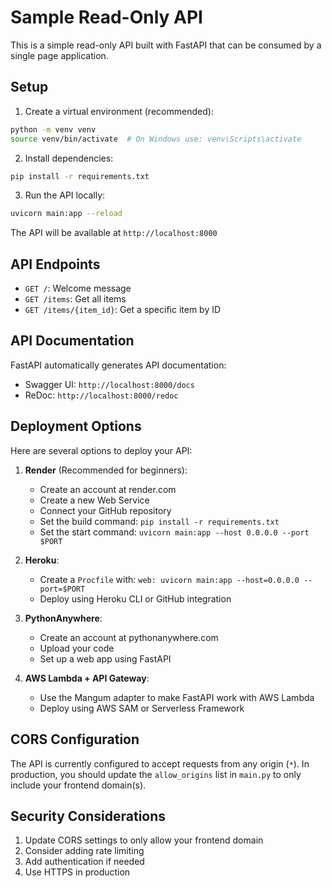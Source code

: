 # Sample Read-Only API

This is a simple read-only API built with FastAPI that can be consumed by a single page application.

## Setup

1. Create a virtual environment (recommended):
```bash
python -m venv venv
source venv/bin/activate  # On Windows use: venv\Scripts\activate
```

2. Install dependencies:
```bash
pip install -r requirements.txt
```

3. Run the API locally:
```bash
uvicorn main:app --reload
```

The API will be available at `http://localhost:8000`

## API Endpoints

- `GET /`: Welcome message
- `GET /items`: Get all items
- `GET /items/{item_id}`: Get a specific item by ID

## API Documentation

FastAPI automatically generates API documentation:
- Swagger UI: `http://localhost:8000/docs`
- ReDoc: `http://localhost:8000/redoc`

## Deployment Options

Here are several options to deploy your API:

1. **Render** (Recommended for beginners):
   - Create an account at render.com
   - Create a new Web Service
   - Connect your GitHub repository
   - Set the build command: `pip install -r requirements.txt`
   - Set the start command: `uvicorn main:app --host 0.0.0.0 --port $PORT`

2. **Heroku**:
   - Create a `Procfile` with: `web: uvicorn main:app --host=0.0.0.0 --port=$PORT`
   - Deploy using Heroku CLI or GitHub integration

3. **PythonAnywhere**:
   - Create an account at pythonanywhere.com
   - Upload your code
   - Set up a web app using FastAPI

4. **AWS Lambda + API Gateway**:
   - Use the Mangum adapter to make FastAPI work with AWS Lambda
   - Deploy using AWS SAM or Serverless Framework

## CORS Configuration

The API is currently configured to accept requests from any origin (`*`). In production, you should update the `allow_origins` list in `main.py` to only include your frontend domain(s).

## Security Considerations

1. Update CORS settings to only allow your frontend domain
2. Consider adding rate limiting
3. Add authentication if needed
4. Use HTTPS in production 